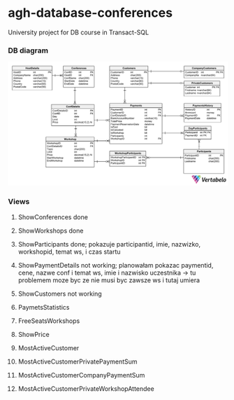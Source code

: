 # agh-database-conferences
University project for DB course in Transact-SQL

### DB diagram
![Diagram](assets/Database_Model.png)

### Views 

1. ShowConferences done

1. ShowWorkshops done

1. ShowParticipants done; pokazuje participantid, imie, nazwizko, workshopid, temat ws, i czas startu

1. ShowPaymentDetails not working; planowałam pokazac paymentid, cene, nazwe conf i temat ws, imie i nazwisko uczestnika -> tu problemem moze byc ze nie musi byc zawsze ws i tutaj umiera

1. ShowCustomers not working 

1. PaymetsStatistics

1. FreeSeatsWorkshops

1. ShowPrice

1. MostActiveCustomer

1. MostActiveCustomerPrivatePaymentSum

1. MostActiveCustomerCompanyPaymentSum

1. MostActiveCustomerPrivateWorkshopAttendee
